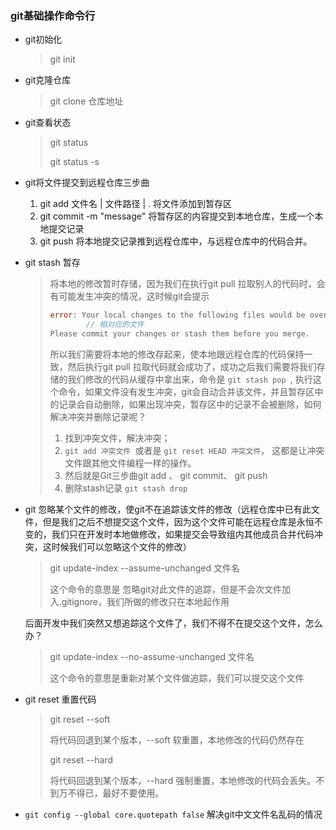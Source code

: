 ### git基础操作命令行

- git初始化 

  > git init

- git克隆仓库 

  > git clone 仓库地址

- git查看状态

  > git status 
  >
  > git status -s

- git将文件提交到远程仓库三步曲

  1. git add 文件名 | 文件路径 | .     将文件添加到暂存区
  2. git commit -m "message"  将暂存区的内容提交到本地仓库，生成一个本地提交记录
  3. git push 将本地提交记录推到远程仓库中，与远程仓库中的代码合并。

- git stash 暂存

  > 将本地的修改暂时存储，因为我们在执行git pull 拉取别人的代码时，会有可能发生冲突的情况，这时候git会提示
  >
  > ```go
  > error: Your local changes to the following files would be overwritten by merge:
  >         // 相对应的文件
  > Please commit your changes or stash them before you merge.
  > 
  > ```
  >
  > 所以我们需要将本地的修改存起来，使本地跟远程仓库的代码保持一致，然后执行git pull 拉取代码就会成功了，成功之后我们需要将我们存储的我们修改的代码从缓存中拿出来，命令是 `git stash pop `, 执行这个命令，如果文件没有发生冲突，git会自动合并该文件，并且暂存区中的记录会自动删除，如果出现冲突，暂存区中的记录不会被删除，如何解决冲突并删除记录呢？
  >
  > 1. 找到冲突文件，解决冲突；
  > 2. `git add 冲突文件 `或者是 `git reset HEAD 冲突文件`， 这都是让冲突文件跟其他文件编程一样的操作。
  > 3. 然后就是Git三步曲git add 、 git commit、 git push
  > 4. 删除stash记录  `git stash drop`

- git 忽略某个文件的修改，使git不在追踪该文件的修改（远程仓库中已有此文件，但是我们之后不想提交这个文件，因为这个文件可能在远程仓库是永恒不变的，我们只在开发时本地做修改，如果提交会导致组内其他成员合并代码冲突，这时候我们可以忽略这个文件的修改）

  > git update-index --assume-unchanged  文件名
  >
  > 这个命令的意思是 忽略git对此文件的追踪，但是不会次文件加入.gitignore，我们所做的修改只在本地起作用

  后面开发中我们突然又想追踪这个文件了，我们不得不在提交这个文件，怎么办？

  > git update-index --no-assume-unchanged 文件名
  >
  > 这个命令的意思是重新对某个文件做追踪，我们可以提交这个文件

- git reset 重置代码

  > git reset --soft <commitId>
  >
  > 将代码回退到某个版本，--soft 软重置，本地修改的代码仍然存在
  >
  > git reset --hard <commitId>
  >
  > 将代码回退到某个版本，--hard 强制重置，本地修改的代码会丢失。不到万不得已，最好不要使用。
  
- `git config --global core.quotepath false`    解决git中文文件名乱码的情况